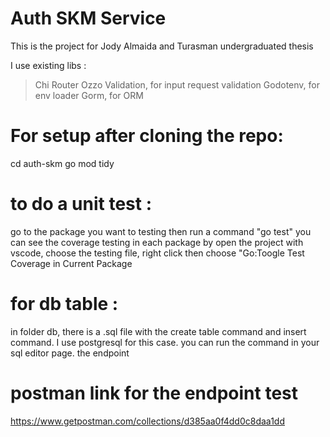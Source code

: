 # Auth SKM Service

This is the project for Jody Almaida and Turasman undergraduated thesis

I use existing libs :

>Chi Router
>Ozzo Validation, for input request validation
>Godotenv, for env loader
>Gorm, for ORM

# For setup after cloning the repo:

cd auth-skm go mod tidy

# to do a unit test :

go to the package you want to testing then run a command "go test" you can see the coverage testing in each package by open the project with vscode, choose the testing file, right click then choose "Go:Toogle Test Coverage in Current Package

# for db table :

in folder db, there is a .sql file with the create table command and insert command. I use postgresql for this case. you can run the command in your sql editor page.
the endpoint

# postman link for the endpoint test

https://www.getpostman.com/collections/d385aa0f4dd0c8daa1dd